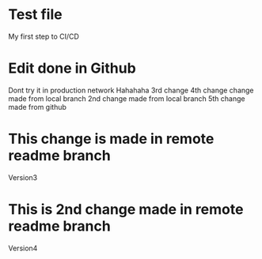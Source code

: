 # Test file
My first step to CI/CD
# Edit done in Github
Dont try it in production network
Hahahaha
3rd change
4th change
change made from local branch
2nd change made from local branch
5th change made from github
# This change is made in remote readme branch
Version3
# This is 2nd change made in remote readme branch
Version4 
